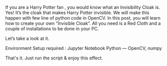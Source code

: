 If you are a Harry Potter fan , you would know what an Invisibility Cloak is. Yes! It’s the cloak that makes Harry Potter invisible. We will make this happen with few line of python code in OpenCV.
In this post, you will learn how to create your own “Invisible Cloak”. All you need is a Red Cloth and a couple of installations to be done in your PC.

Let’s take a look at it.

Environment Setup required :
  Jupyter Notebook
  Python — OpenCV, numpy

That's it. Just run the script & enjoy this effect.
